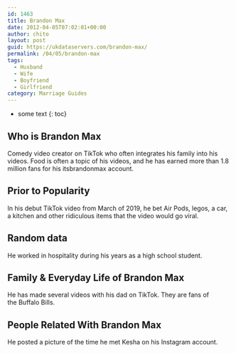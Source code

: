 ```yaml
---
id: 1463
title: Brandon Max
date: 2012-04-05T07:02:01+00:00
author: chito
layout: post
guid: https://ukdataservers.com/brandon-max/
permalink: /04/05/brandon-max
tags:
  - Husband
  - Wife
  - Boyfriend
  - Girlfriend
category: Marriage Guides
---
```


* some text
{: toc}


## Who is  Brandon Max
                  
                  
                  
Comedy video creator on TikTok who often integrates his family into his videos. Food is often a topic of his videos, and he has earned more than 1.8 million fans for his itsbrandonmax account. 
                  
                
                
                
## Prior to Popularity 
                  
                  
                  
In his debut TikTok video from March of 2019, he bet Air Pods, legos, a car, a kitchen and other ridiculous items that the video would go viral.
                  
                
                
                
## Random data 
                  
                  
                  
He worked in hospitality during his years as a high school student.
                  
                
                
                
## Family & Everyday Life of Brandon Max
                  
                  
                  
He has made several videos with his dad on TikTok. They are fans of the Buffalo Bills.
                  
                
                
                
## People Related With  Brandon Max
                  
                  
                  
He posted a picture of the time he met Kesha on his Instagram account.
                  
                
              
            
          
          
          
    
    
  
